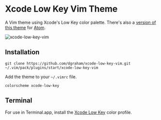 # Xcode Low Key Vim Theme

A Vim theme using Xcode's Low Key color palette. There's also a
[version of this theme](https://github.com/dgraham/xcode-low-key-syntax)
for [Atom](https://atom.io).

![xcode-low-key-vim](https://cloud.githubusercontent.com/assets/122102/17079594/fcf8e34e-50d1-11e6-8d4a-7648412bbcd7.png)

## Installation

```
git clone https://github.com/dgraham/xcode-low-key-vim.git ~/.vim/pack/plugins/start/xcode-low-key-vim
```

Add the theme to your `~/.vimrc` file.

```vim
colorscheme xcode-low-key
```

## Terminal

For use in Terminal.app, install the [Xcode Low Key](Xcode%20Low%20Key.terminal) color profile.
